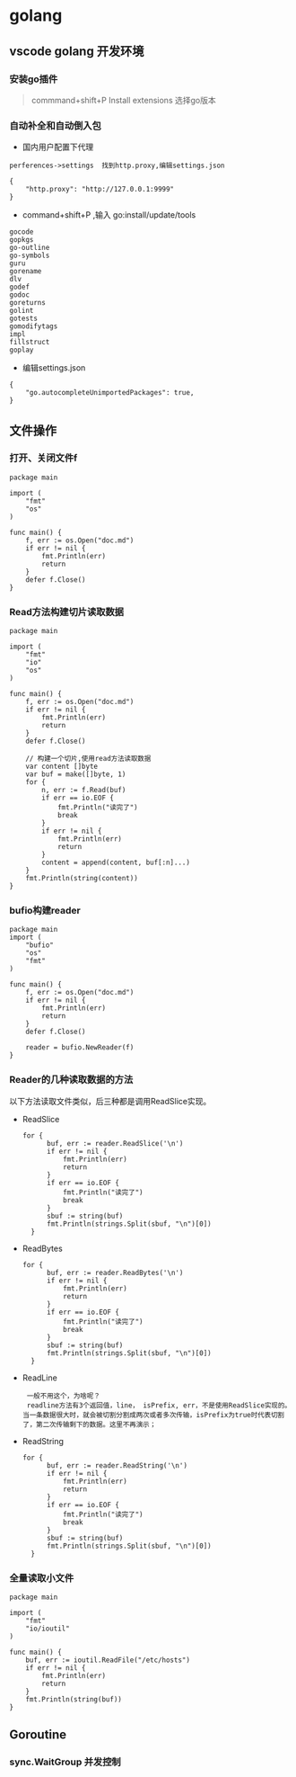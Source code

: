 # golang 


## vscode golang 开发环境
### 安装go插件
> commmand+shift+P
Install extensions  选择go版本

### 自动补全和自动倒入包

* 国内用户配置下代理
```
perferences->settings  找到http.proxy,编辑settings.json

{
	"http.proxy": "http://127.0.0.1:9999"
}
```
* command+shift+P ,输入 go:install/update/tools
```
gocode
gopkgs
go-outline
go-symbols
guru
gorename
dlv
godef
godoc
goreturns
golint
gotests
gomodifytags
impl
fillstruct
goplay
```

* 编辑settings.json
```
{
	"go.autocompleteUnimportedPackages": true,
}
```

## 文件操作
### 打开、关闭文件f
```
package main

import (
	"fmt"
	"os"
)

func main() {
	f, err := os.Open("doc.md")
	if err != nil {
		fmt.Println(err)
		return
	}
	defer f.Close()
}
```

### Read方法构建切片读取数据
```
package main

import (
	"fmt"
	"io"
	"os"
)

func main() {
	f, err := os.Open("doc.md")
	if err != nil {
		fmt.Println(err)
		return
	}
	defer f.Close()

	// 构建一个切片,使用read方法读取数据
	var content []byte
	var buf = make([]byte, 1)
	for {
		n, err := f.Read(buf)
		if err == io.EOF {
			fmt.Println("读完了")
			break
		}
		if err != nil {
			fmt.Println(err)
			return
		}
		content = append(content, buf[:n]...)
	}
	fmt.Println(string(content))
}
```

### bufio构建reader

```
package main
import (
	"bufio"
	"os"
	"fmt"
)

func main() {
	f, err := os.Open("doc.md")
	if err != nil {
		fmt.Println(err)
		return
	}
	defer f.Close()

	reader = bufio.NewReader(f)
}

``` 
### Reader的几种读取数据的方法
以下方法读取文件类似，后三种都是调用ReadSlice实现。

* ReadSlice
  ```
  for {
		buf, err := reader.ReadSlice('\n')
		if err != nil {
			fmt.Println(err)
			return
		}
		if err == io.EOF {
			fmt.Println("读完了")
			break
		}
		sbuf := string(buf)
		fmt.Println(strings.Split(sbuf, "\n")[0])
	}
  ```

* ReadBytes
  ```
  for {
		buf, err := reader.ReadBytes('\n')
		if err != nil {
			fmt.Println(err)
			return
		}
		if err == io.EOF {
			fmt.Println("读完了")
			break
		}
		sbuf := string(buf)
		fmt.Println(strings.Split(sbuf, "\n")[0])
	}
  ```
* ReadLine
  ```
   一般不用这个，为啥呢？
   readline方法有3个返回值，line， isPrefix, err，不是使用ReadSlice实现的。当一条数据很大时，就会被切割分割成两次或者多次传输，isPrefix为true时代表切割了，第二次传输剩下的数据。这里不再演示；
  
  ```
* ReadString
  ```
  for {
		buf, err := reader.ReadString('\n')
		if err != nil {
			fmt.Println(err)
			return
		}
		if err == io.EOF {
			fmt.Println("读完了")
			break
		}
		sbuf := string(buf)
		fmt.Println(strings.Split(sbuf, "\n")[0])
	}
  ```

### 全量读取小文件
```
package main

import (
	"fmt"
	"io/ioutil"
)

func main() {
	buf, err := ioutil.ReadFile("/etc/hosts")
	if err != nil {
		fmt.Println(err)
		return
	}
	fmt.Println(string(buf))
}
```

## Goroutine

### sync.WaitGroup 并发控制
```

```

